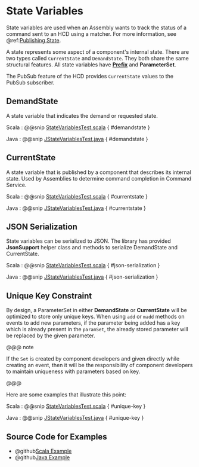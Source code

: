 # State Variables

State variables are used when an Assembly wants to track the status of a command sent to an HCD using
a matcher.  For more information, see @ref:[Publishing State](../framework/publishing-state.md).

A state represents some aspect of a component's internal state. There are two types called `CurrentState` and `DemandState`. 
They both share the same structural features. All state variables have **[Prefix](commands.html#Prefix)** and **ParameterSet**.

The PubSub feature of the HCD provides `CurrentState` values to the PubSub subscriber.

## DemandState

A state variable that indicates the demand or requested state.

Scala
:   @@snip [StateVariablesTest.scala](../../../../examples/src/test/scala/example/params/StateVariablesTest.scala) { #demandstate }

Java
:   @@snip [JStateVariablesTest.java](../../../../examples/src/test/java/example/params/JStateVariablesTest.java) { #demandstate }


## CurrentState

A state variable that is published by a component that describes its internal state. Used by Assemblies to determine command completion in Command Service.

Scala
:   @@snip [StateVariablesTest.scala](../../../../examples/src/test/scala/example/params/StateVariablesTest.scala) { #currentstate }

Java
:   @@snip [JStateVariablesTest.java](../../../../examples/src/test/java/example/params/JStateVariablesTest.java) { #currentstate }


## JSON Serialization
State variables can be serialized to JSON. The library has provided **JsonSupport** helper class and methods to serialize DemandState and CurrentState.

Scala
:   @@snip [StateVariablesTest.scala](../../../../examples/src/test/scala/example/params/StateVariablesTest.scala) { #json-serialization }

Java
:   @@snip [JStateVariablesTest.java](../../../../examples/src/test/java/example/params/JStateVariablesTest.java) { #json-serialization }

## Unique Key Constraint

By design, a ParameterSet in either **DemandState** or **CurrentState** will be optimized to store only unique keys.
When using `add` or `madd` methods on events to add new parameters, if the parameter being added has a key which is already present in the `paramSet`,
the already stored parameter will be replaced by the given parameter. 
 
@@@ note

If the `Set` is created by component developers and given directly while creating an event, then it will be the responsibility of component developers to maintain uniqueness with
parameters based on key.

@@@    

Here are some examples that illustrate this point:

Scala
:   @@snip [StateVariablesTest.scala](../../../../examples/src/test/scala/example/params/StateVariablesTest.scala) { #unique-key }

Java
:   @@snip [JStateVariablesTest.java](../../../../examples/src/test/java/example/params/JStateVariablesTest.java) { #unique-key }

## Source Code for Examples

* @github[Scala Example](/examples/src/test/scala/example/params/StateVariablesTest.scala)
* @github[Java Example](/examples/src/test/java/example/params/JStateVariablesTest.java)